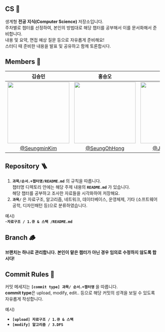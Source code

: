 ## CS 🍣
생계형 **전공 지식(Computer Science)** 저장소입니다.  
주차별로 챕터를 선정하여, 본인의 방법대로 해당 챕터를 공부해서 이를 문서화해서 준비합니다.  
내용 및 요약, 면접 예상 질문 등으로 자유롭게 준비해요!  
스터디 때 준비한 내용을 발표 및 공유하고 함께 토론합시다.   

## Members 🌱

|                                             김승민                                             |                            홍승오                         |                              송재한                         |
|:-------------------------------------------------------------------------------------------:|:---------------------------------------------------------:|:---------------------------------------------------------:|
| <img src="https://avatars.githubusercontent.com/u/103026404?s=400&u=ec75a70d5f1f0a6e04c44808ced0e043387d0cc6&v=4"  width="201" height="200"/> | <img src="https://avatars.githubusercontent.com/u/121365739?v=4"  width="200" height="200"/> | <img src="https://avatars.githubusercontent.com/u/79848632?v=4"  width="200" height="200"/> | 
|                       [@SeungminKim](https://github.com/turfguy)                        |    [@SeungOhHong](https://github.com/SeungOhHong)     |[@Jae Han Song](https://github.com/Wisesaturn)     |


## Repository 🪜
1. **`과목/순서.+챕터명/README.md`** 의 규칙을 따릅니다.  
챕터명 디렉토리 안에는 해당 주제 내용의 **`README.md`** 가 있습니다.  
해당 챕터를 공부하고 조사한 자료들을 시각화하여 저장해요. 
2. **`과목/`** 은 자료구조, 알고리즘, 네트워크, 데이터베이스, 운영체제, 기타 (소프트웨어공학, 디자인패턴 등)으로 분류하였습니다. 

예시)  
-**`자료구조 / 1.큐 & 스택 /README.md `**   

## Branch 🪵
**브랜치는 하나로 관리합니다.**
**본인이 맡은 챕터가 아닌 경우 임의로 수정하지 않도록 합시다!**   

## Commit Rules  🦠
커밋 메세지는 **`[commit type] 과목/ 순서.+챕터명`** 을 따릅니다.  
**commit type**은 upload, modify, edit.. 등으로 해당 커밋의 성격을 보일 수 있도록 자유롭게 작성합니다.  

예시)  
- **`[upload] 자료구조 / 1.큐 & 스택 `**  
- **`[modify] 알고리즘 / 3.DFS `**  